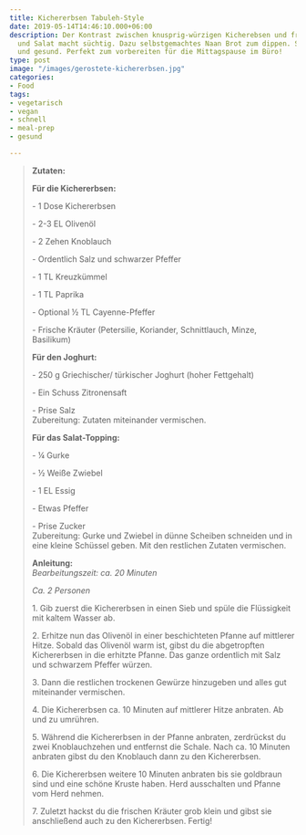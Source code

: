 ```yaml
---
title: Kichererbsen Tabuleh-Style
date: 2019-05-14T14:46:10.000+06:00
description: Der Kontrast zwischen knusprig-würzigen Kicherebsen und frischem Joghurt
  und Salat macht süchtig. Dazu selbstgemachtes Naan Brot zum dippen. Schnell, einfach
  und gesund. Perfekt zum vorbereiten für die Mittagspause im Büro!
type: post
image: "/images/gerostete-kichererbsen.jpg"
categories:
- Food
tags:
- vegetarisch
- vegan
- schnell
- meal-prep
- gesund

---
```

> **Zutaten:**
>
> **Für die Kichererbsen:**
>
> \- 1 Dose Kichererbsen
>
> \- 2-3 EL Olivenöl
>
> \- 2 Zehen Knoblauch
>
> \- Ordentlich Salz und schwarzer Pfeffer
>
> \- 1 TL Kreuzkümmel
>
> \- 1 TL Paprika
>
> \- Optional ½ TL Cayenne-Pfeffer
>
> \- Frische Kräuter (Petersilie, Koriander, Schnittlauch, Minze, Basilikum)
>
> **Für den Joghurt:**
>
> \- 250 g Griechischer/ türkischer Joghurt (hoher Fettgehalt)
>
> \- Ein Schuss Zitronensaft
>
> \- Prise Salz  
> Zubereitung: Zutaten miteinander vermischen.
>
> **Für das Salat-Topping:**
>
> \- ¼ Gurke
>
> \- ½ Weiße Zwiebel
>
> \- 1 EL Essig
>
> \- Etwas Pfeffer
>
> \- Prise Zucker  
> Zubereitung: Gurke und Zwiebel in dünne Scheiben schneiden und in eine kleine Schüssel geben. Mit den restlichen Zutaten vermischen.
>
> **Anleitung:**  
> _Bearbeitungszeit: ca. 20 Minuten_
>
> _Ca. 2 Personen_
>
> 1\. Gib zuerst die Kichererbsen in einen Sieb und spüle die Flüssigkeit mit kaltem Wasser ab.
>
> 2\. Erhitze nun das Olivenöl in einer beschichteten Pfanne auf mittlerer Hitze. Sobald das Olivenöl warm ist, gibst du die abgetropften Kichererbsen in die erhitzte Pfanne. Das ganze ordentlich mit Salz und schwarzem Pfeffer würzen.
>
> 3\. Dann die restlichen trockenen Gewürze hinzugeben und alles gut miteinander vermischen.
>
> 4\. Die Kichererbsen ca. 10 Minuten auf mittlerer Hitze anbraten. Ab und zu umrühren.
>
> 5\. Während die Kichererbsen in der Pfanne anbraten, zerdrückst du zwei Knoblauchzehen und entfernst die Schale. Nach ca. 10 Minuten anbraten gibst du den Knoblauch dann zu den Kichererbsen.
>
> 6\. Die Kichererbsen weitere 10 Minuten anbraten bis sie goldbraun sind und eine schöne Kruste haben. Herd ausschalten und Pfanne vom Herd nehmen.
>
> 7\. Zuletzt hackst du die frischen Kräuter grob klein und gibst sie anschließend auch zu den Kichererbsen. Fertig!